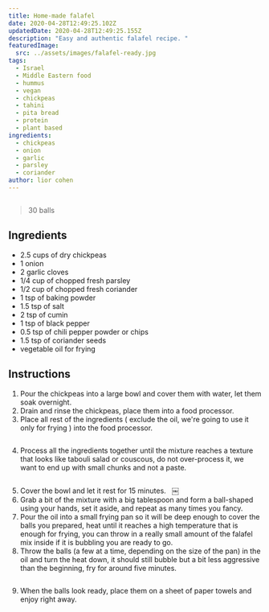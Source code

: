 ```yaml
---
title: Home-made falafel
date: 2020-04-28T12:49:25.102Z
updatedDate: 2020-04-28T12:49:25.155Z
description: "Easy and authentic falafel recipe. "
featuredImage:
  src: ../assets/images/falafel-ready.jpg
tags:
  - Israel
  - Middle Eastern food
  - hummus
  - vegan
  - chickpeas
  - tahini
  - pita bread
  - protein
  - plant based
ingredients:
  - chickpeas
  - onion
  - garlic
  - parsley
  - coriander
author: lior cohen
---
```


<Image filename='falafel-ready'/>

> 30 balls

## Ingredients

- 2.5 cups of dry chickpeas
- 1 onion
- 2 garlic cloves
- 1/4 cup of chopped fresh parsley
- 1/2 cup of chopped fresh coriander
- 1 tsp of baking powder
- 1.5 tsp of salt
- 2 tsp of cumin
- 1 tsp of black pepper
- 0.5 tsp of chili pepper powder or chips
- 1.5 tsp of coriander seeds
- vegetable oil for frying

## Instructions

1. Pour the chickpeas into a large bowl and cover them with water, let them soak overnight.
2. Drain and rinse the chickpeas, place them into a food processor.
3. Place all rest of the ingredients ( exclude the oil, we're going to use it only for frying ) into the food processor.

<Image filename='falafel-ingredients'/>

4. Process all the ingredients together until the mixture reaches a texture that looks like tabouli salad or couscous, do not over-process it, we want to end up with small chunks and not a paste.

<Image filename='falafel-mix'/>

5. Cover the bowl and let it rest for 15 minutes.   ￼
6. Grab a bit of the mixture with a big tablespoon and form a ball-shaped using your hands, set it aside, and repeat as many times you fancy.
7. Pour the oil into a small frying pan so it will be deep enough to cover the balls you prepared, heat until it reaches a high temperature that is enough for frying, you can throw in a really small amount of the falafel mix inside if it is bubbling you are ready to go.
8. Throw the balls (a few at a time, depending on the size of the pan) in the oil and turn the heat down, it should still bubble but a bit less aggressive than the beginning, fry for around five minutes.

<Image filename='frying-falafel'/>

9. When the balls look ready, place them on a sheet of paper towels and enjoy right away.

<Image filename='falafel-ready'/>
